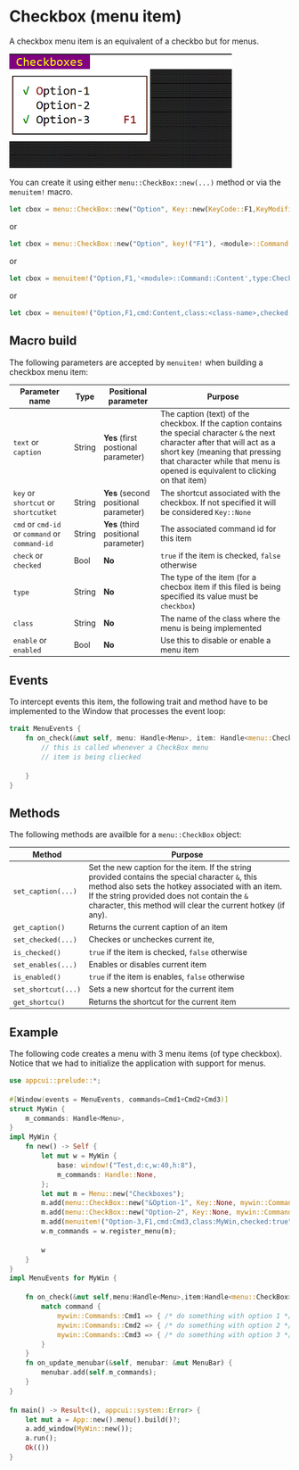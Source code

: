 # Checkbox (menu item)

 A checkbox menu item is an equivalent of a checkbo but for menus. 
 
 <img src="img/checkbox.png" width=400/>
 
 You can create it using either `menu::CheckBox::new(...)` method or via the `menuitem!` macro.

 ```rs
 let cbox = menu::CheckBox::new("Option", Key::new(KeyCode::F1,KeyModifier::None), <module>::Command::Content, true);
 ```
 or
 ```rs
 let cbox = menu::CheckBox::new("Option", key!("F1"), <module>::Command::Content, false);
 ```
 or
 ```rs
 let cbox = menuitem!("Option,F1,'<module>::Command::Content',type:Checkbox");
 ```
 or
 ```rs
 let cbox = menuitem!("Option,F1,cmd:Content,class:<class-name>,checked:true");
 ```

## Macro build

The following parameters are accepted by `menuitem!` when building a checkbox menu item:

| Parameter name                                 | Type   | Positional parameter                  | Purpose                                                                                                                                                                                                                                             |
| ---------------------------------------------- | ------ | ------------------------------------- | --------------------------------------------------------------------------------------------------------------------------------------------------------------------------------------------------------------------------------------------------- |
| `text` or `caption`                            | String | **Yes** (first postional parameter)   | The caption (text) of the checkbox. If the caption contains the special character `&` the next character after that will act as a short key (meaning that pressing that character while that menu is opened is equivalent to clicking on that item) |
| `key` or `shortcut` or `shortcutket`           | String | **Yes** (second positional parameter) | The shortcut associated with the checkbox. If not specified it will be considered `Key::None`                                                                                                                                                       |
| `cmd` or `cmd-id` or `command` or `command-id` | String | **Yes** (third positional parameter)  | The associated command id for this item                                                                                                                                                                                                             |
| `check` or `checked`                           | Bool   | **No**                                | `true` if the item is checked, `false` otherwise                                                                                                                                                                                                    |
| `type`                                         | String | **No**                                | The type of the item (for a checbox item if this filed is being specified its value must be `checkbox`)                                                                                                                                             |
| `class`                                        | String | **No**                                | The name of the class where the menu is being implemented                                                                                                                                                                                           |
| `enable` or `enabled`                          | Bool   | **No**                                | Use this to disable or enable a menu item                                                                                                                                                                                                           |

## Events
To intercept events this item, the following trait and method have to be implemented to the Window that processes the event loop:
```rs
trait MenuEvents {
    fn on_check(&mut self, menu: Handle<Menu>, item: Handle<menu::CheckBox>, command: <module>::Commands, checked: bool) {
        // this is called whenever a CheckBox menu 
        // item is being cliecked

    }
}
```

## Methods

The following methods are availble for a `menu::CheckBox` object:

| Method              | Purpose                                                                                                                                                                                                                                                               |
| ------------------- | --------------------------------------------------------------------------------------------------------------------------------------------------------------------------------------------------------------------------------------------------------------------- |
| `set_caption(...)`  | Set the new caption for the item. If the string provided contains the special character `&`, this method also sets the hotkey associated with an item. If the string provided does not contain the `&` character, this method will clear the current hotkey (if any). |
| `get_caption()`     | Returns the current caption of an item                                                                                                                                                                                                                                |
| `set_checked(...)`  | Checkes or uncheckes current ite,                                                                                                                                                                                                                                     |
| `is_checked()`      | `true` if the item is checked, `false` otherwise                                                                                                                                                                                                                      |
| `set_enables(...)`  | Enables or disables current item                                                                                                                                                                                                                                      |
| `is_enabled()`      | `true` if the item is enables, `false` otherwise                                                                                                                                                                                                                      |
| `set_shortcut(...)` | Sets a new shortcut for the current item                                                                                                                                                                                                                              |
| `get_shortcu()`     | Returns the shortcut for the current item                                                                                                                                                                                                                             |

## Example

The following code creates a menu with 3 menu items (of type checkbox). Notice that we had to initialize the application with support for menus.

```rs
use appcui::prelude::*;

#[Window(events = MenuEvents, commands=Cmd1+Cmd2+Cmd3)]
struct MyWin {
    m_commands: Handle<Menu>,
}
impl MyWin {
    fn new() -> Self {
        let mut w = MyWin {
            base: window!("Test,d:c,w:40,h:8"),
            m_commands: Handle::None,
        };
        let mut m = Menu::new("Checkboxes");
        m.add(menu::CheckBox::new("&Option-1", Key::None, mywin::Commands::Cmd1,true));
        m.add(menu::CheckBox::new("Option-2", Key::None, mywin::Commands::Cmd2,false));
        m.add(menuitem!("Option-3,F1,cmd:Cmd3,class:MyWin,checked:true"));
        w.m_commands = w.register_menu(m);

        w
    }
}
impl MenuEvents for MyWin {

    fn on_check(&mut self,menu:Handle<Menu>,item:Handle<menu::CheckBox>,command:mywin::Commands,checked:bool) {
        match command {
            mywin::Commands::Cmd1 => { /* do something with option 1 */ },
            mywin::Commands::Cmd2 => { /* do something with option 2 */ },
            mywin::Commands::Cmd3 => { /* do something with option 3 */ },
        }
    }
    fn on_update_menubar(&self, menubar: &mut MenuBar) {
        menubar.add(self.m_commands);
    }
}

fn main() -> Result<(), appcui::system::Error> {
    let mut a = App::new().menu().build()?;
    a.add_window(MyWin::new());
    a.run();
    Ok(())
}
```